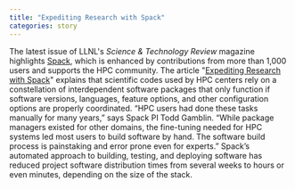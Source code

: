 ```yaml
---
title: "Expediting Research with Spack"
categories: story
---
```


The latest issue of LLNL's *Science & Technology Review* magazine highlights [Spack](https://spack.io/), which is enhanced by contributions from more than 1,000 users and supports the HPC community. The article "[Expediting Research with Spack](https://str.llnl.gov/2023-03/gamblin)" explains that scientific codes used by HPC centers rely on a constellation of interdependent software packages that only function if software versions, languages, feature options, and other configuration options are properly coordinated. “HPC users had done these tasks manually for many years,” says Spack PI Todd Gamblin. “While package managers existed for other domains, the fine-tuning needed for HPC systems led most users to build software by hand. The software build process is painstaking and error prone even for experts.” Spack’s automated approach to building, testing, and deploying software has reduced project software distribution times from several weeks to hours or even minutes, depending on the size of the stack.
